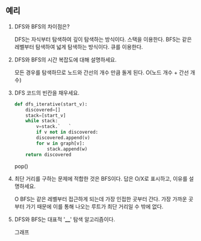 ## 예리

1. DFS와 BFS의 차이점은?

   DFS는 자식부터 탐색하여 깊이 탐색하는 방식이다. 스택을 이용한다.
   BFS는 같은 레벨부터 탐색하여 넓게 탐색하는 방식이다. 큐를 이용한다.

2. DFS와 BFS의 시간 복잡도에 대해 설명하세요.

   모든 경우를 탐색하므로 노드와 간선의 개수 만큼 돌게 된다.
   O(노드 개수 + 간선 개수)

3. DFS 코드의 빈칸을 채우세요.

   ```python
   def dfs_iterative(start_v):
       discovered=[]
       stack=[start_v]
       while stack:
           v=stack.`   `
           if v not in discovered:
           discovered.append(v)
           for w in graph[v]:
               stack.append(w)
       return discovered
   ```

   pop()

4. 최단 거리를 구하는 문제에 적합한 것은 BFS이다. 답은 O/X로 표시하고, 이유를 설명하세요.

   O
   BFS는 같은 레벨부터 접근하게 되는데 가장 인접한 곳부터 간다. 가장 가까운 곳부터 가기 때문에 이를 통해 나오는 루트가 최단 거리일 수 밖에 없다.

5. DFS와 BFS는 대표적 '**\_\_**' 탐색 알고리즘이다.

   그래프
